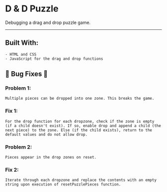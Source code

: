 # D & D Puzzle

Debugging a drag and drop puzzle game.
<hr>

</p>

## Built With: 

```
- HTML and CSS
- JavaScript for the drag and drop functions
```
## :space_invader: Bug Fixes :space_invader:

### Problem 1:
	Multiple pieces can be dropped into one zone. This breaks the game.

### Fix 1:
	For the drop function for each dropzone, check if the zone is empty (if a child doesn't exist). If so, enable drop and append a child (the next piece) to the zone. Else (if the child exists), return to the default values and do not allow drop.

### Problem 2:
	Pieces appear in the drop zones on reset.
### Fix 2:
	Iterate through each dropzone and replace the contents with an empty string upon execution of resetPuzzlePieces function.

